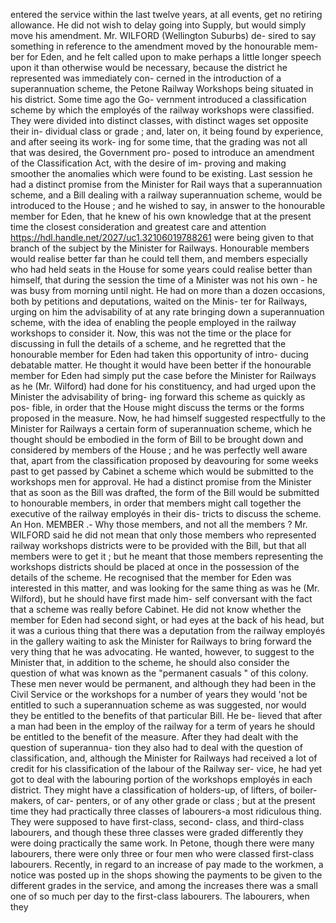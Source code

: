 entered the service within the last twelve years, at all events, get no retiring allowance. He did not wish to delay going into Supply, but would simply move his amendment. Mr. WILFORD (Wellington Suburbs) de- sired to say something in reference to the amendment moved by the honourable mem- ber for Eden, and he felt called upon to make perhaps a little longer speech upon it than otherwise would be necessary, because the district he represented was immediately con- cerned in the introduction of a superannuation scheme, the Petone Railway Workshops being situated in his district. Some time ago the Go- vernment introduced a classification scheme by which the employés of the railway workshops were classified. They were divided into distinct classes, with distinct wages set opposite their in- dividual class or grade ; and, later on, it being found by experience, and after seeing its work- ing for some time, that the grading was not all that was desired, the Government pro- posed to introduce an amendment of the Classification Act, with the desire of im- proving and making smoother the anomalies which were found to be existing. Last session he had a distinct promise from the Minister for Rail ways that a superannuation scheme, and a Bill dealing with a railway superannuation scheme, would be introduced to the House ; and he wished to say, in answer to the honourable member for Eden, that he knew of his own knowledge that at the present time the closest consideration and greatest care and attention https://hdl.handle.net/2027/uc1.32106019788261 were being given to that branch of the subject by the Minister for Railways. Honourable members would realise better far than he could tell them, and members especially who had held seats in the House for some years could realise better than himself, that during the session the time of a Minister was not his own - he was busy from morning until night. He had on more than a dozen occasions, both by petitions and deputations, waited on the Minis- ter for Railways, urging on him the advisability of at any rate bringing down a superannuation scheme, with the idea of enabling the people employed in the railway workshops to consider it. Now, this was not the time or the place for discussing in full the details of a scheme, and he regretted that the honourable member for Eden had taken this opportunity of intro- ducing debatable matter. He thought it would have been better if the honourable member for Eden had simply put the case before the Minister for Railways as he (Mr. Wilford) had done for his constituency, and had urged upon the Minister the advisability of bring- ing forward this scheme as quickly as pos- fible, in order that the House might discuss the terms or the forms proposed in the measure. Now, he had himself suggested respectfully to the Minister for Railways a certain form of superannuation scheme, which he thought should be embodied in the form of Bill to be brought down and considered by members of the House ; and he was perfectly well aware that, apart from the classification proposed by deavouring for some weeks past to get passed by Cabinet a scheme which would be submitted to the workshops men for approval. He had a distinct promise from the Minister that as soon as the Bill was drafted, the form of the Bill would be submitted to honourable members, in order that members might call together the executive of the railway employés in their dis- tricts to discuss the scheme. An Hon. MEMBER .- Why those members, and not all the members ? Mr. WILFORD said he did not mean that only those members who represented railway workshops districts were to be provided with the Bill, but that all members were to get it ; but he meant that those members representing the workshops districts should be placed at once in the possession of the details of the scheme. He recognised that the member for Eden was interested in this matter, and was looking for the same thing as was he (Mr. Wilford), but he should have first made him- self conversant with the fact that a scheme was really before Cabinet. He did not know whether the member for Eden had second sight, or had eyes at the back of his head, but it was a curious thing that there was a deputation from the railway employés in the gallery waiting to ask the Minister for Railways to bring forward the very thing that he was advocating. He wanted, however, to suggest to the Minister that, in addition to the scheme, he should also consider the question of what was known as the "permanent casuals " of this colony. These men never would be permanent, and although they had been in the Civil Service or the workshops for a number of years they would 'not be entitled to such a superannuation scheme as was suggested, nor would they be entitled to the benefits of that particular Bill. He be- lieved that after a man had been in the employ of the railway for a term of years he should be entitled to the benefit of the measure. After they had dealt with the question of superannua- tion they also had to deal with the question of classification, and, although the Minister for Railways had received a lot of credit for his classification of the labour of the Railway ser- vice, he had yet got to deal with the labouring portion of the workshops employés in each district. They might have a classification of holders-up, of lifters, of boiler-makers, of car- penters, or of any other grade or class ; but at the present time they had practically three classes of labourers-a most ridiculous thing. They were supposed to have first-class, second- class, and third-class labourers, and though these three classes were graded differently they were doing practically the same work. In Petone, though there were many labourers, there were only three or four men who were classed first-class labourers. Recently, in regard to an increase of pay made to the workmen, a notice was posted up in the shops showing the payments to be given to the different grades in the service, and among the increases there was a small one of so much per day to the first-class labourers. The labourers, when they 
